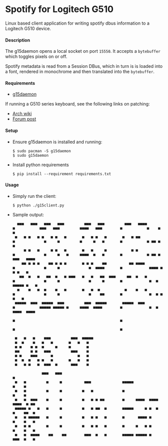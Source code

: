 Spotify for Logitech G510 
=========================

Linux based client application for writing spotify dbus information to a Logitech G510 device.

#### Description

The g15daemon opens a local socket on port `15550`.
It accepts a `bytebuffer` which toggles pixels on or off. 

Spotify metadata is read from a Session DBus, which in turn is is loaded into a font, 
rendered in monochrome and then translated into the `bytebuffer`.


#### Requirements

 * [g15daemon](https://www.archlinux.org/packages/community/x86_64/g15daemon/)
 
If running a G510 series keyboard, see the following links on patching:
 * [Arch wiki](https://wiki.archlinux.org/index.php/Logitech_Gaming_Keyboards#G510_on_g15daemon)
 * [Forum post](https://bbs.archlinux.org/viewtopic.php?pid=1421825)
 
#### Setup

 * Ensure g15daemon is installed and running:
       
       $ sudo pacman -S g15daemon
       $ sudo g15daemon

 * Install python requirements
 
       $ pip install --requirement requirements.txt

#### Usage

 * Simply run the client:
 
       $ python ./g15client.py


 * Sample output:

         ■■■   ■■■   ■■■   ■■■         ■■■   ■■■         ■■■   ■■■■       ■           ■■■   ■■■         ■■■■   ■■■        ■           ■    ■          ■ 
        ■   ■ ■   ■ ■   ■ ■   ■       ■   ■ ■   ■       ■   ■ ■■          ■             ■     ■         ■     ■   ■       ■           ■ ■■ ■          ■ 
            ■ ■   ■     ■ ■   ■       ■   ■     ■           ■ ■           ■             ■     ■   ■     ■■■■  ■   ■       ■           ■ ■■ ■ ■■■   ■■■■ 
           ■■ ■ ■ ■    ■■ ■ ■ ■       ■ ■ ■    ■■          ■■ ■■■■        ■             ■     ■             ■  ■■■■       ■            ■■■■ ■   ■ ■   ■ 
          ■■  ■   ■   ■■  ■   ■ ■■■   ■   ■   ■■  ■■■     ■■  ■   ■       ■             ■     ■             ■     ■       ■            ■  ■ ■■■■■ ■   ■ 
         ■    ■   ■  ■    ■   ■       ■   ■  ■           ■    ■   ■       ■             ■     ■             ■    ■■       ■            ■  ■ ■     ■   ■ 
        ■■■■■  ■■■  ■■■■■  ■■■         ■■■  ■■■■■       ■■■■■  ■■■        ■           ■■■■■ ■■■■■ ■     ■■■■  ■■■■        ■            ■  ■  ■■■■  ■■■■ 
                                                                          ■                                               ■                             
                                                                          ■                                               ■                             
        
        ■   ■   ■    ■■■         ■■■  ■■■■■ 
        ■  ■    ■   ■   ■       ■   ■   ■   
        ■ ■    ■ ■  ■     ■     ■       ■   
        ■■     ■ ■   ■■■         ■■■    ■   
        ■ ■    ■■■      ■           ■   ■   
        ■  ■  ■   ■ ■   ■       ■   ■   ■   
        ■   ■ ■   ■  ■■■  ■      ■■■    ■   
        
                    ■■■   ■■■                                                   ■     
        ■   ■         ■     ■          ■■■              ■■■■■              ■    ■     
        ■   ■         ■     ■         ■   ■             ■                  ■    ■     
        ■   ■  ■■■    ■     ■         ■   ■ ■ ■■        ■     ■■■■  ■■■■  ■■■■  ■ ■■  
        ■■■■■ ■   ■   ■     ■         ■   ■ ■■  ■       ■■■■■     ■ ■  ■   ■    ■■  ■ 
        ■   ■ ■■■■■   ■     ■         ■   ■ ■   ■       ■      ■■■■ ■      ■    ■   ■ 
        ■   ■ ■       ■     ■         ■   ■ ■   ■       ■     ■   ■ ■      ■    ■   ■ 
        ■   ■  ■■■■    ■■    ■■        ■■■  ■   ■       ■■■■■ ■■■■■ ■      ■■■  ■   ■
